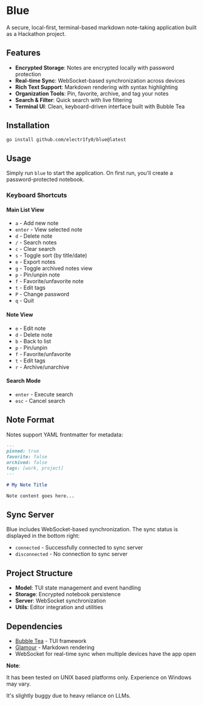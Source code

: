 # Blue

A secure, local-first, terminal-based markdown note-taking application built as a Hackathon project.

## Features

- **Encrypted Storage**: Notes are encrypted locally with password protection
- **Real-time Sync**: WebSocket-based synchronization across devices
- **Rich Text Support**: Markdown rendering with syntax highlighting
- **Organization Tools**: Pin, favorite, archive, and tag your notes
- **Search & Filter**: Quick search with live filtering
- **Terminal UI**: Clean, keyboard-driven interface built with Bubble Tea

## Installation

```bash
go install github.com/electr1fy0/blue@latest
```

## Usage

Simply run `blue` to start the application. On first run, you'll create a password-protected notebook.

### Keyboard Shortcuts

#### Main List View
- `a` - Add new note
- `enter` - View selected note
- `d` - Delete note
- `/` - Search notes
- `c` - Clear search
- `s` - Toggle sort (by title/date)
- `e` - Export notes
- `g` - Toggle archived notes view
- `p` - Pin/unpin note
- `f` - Favorite/unfavorite note
- `t` - Edit tags
- `P` - Change password
- `q` - Quit

#### Note View
- `e` - Edit note
- `d` - Delete note
- `b` - Back to list
- `p` - Pin/unpin
- `f` - Favorite/unfavorite
- `t` - Edit tags
- `r` - Archive/unarchive

#### Search Mode
- `enter` - Execute search
- `esc` - Cancel search

## Note Format

Notes support YAML frontmatter for metadata:

```markdown
---
pinned: true
favorite: false
archived: false
tags: [work, project]
---

# My Note Title

Note content goes here...
```

## Sync Server

Blue includes WebSocket-based synchronization. The sync status is displayed in the bottom right:
- `connected` - Successfully connected to sync server
- `disconnected` - No connection to sync server

## Project Structure

- **Model**: TUI state management and event handling
- **Storage**: Encrypted notebook persistence
- **Server**: WebSocket synchronization
- **Utils**: Editor integration and utilities

## Dependencies

- [Bubble Tea](https://github.com/charmbracelet/bubbletea) - TUI framework
- [Glamour](https://github.com/charmbracelet/glamour) - Markdown rendering
- WebSocket  for real-time sync when multiple devices have the app open


**Note**:

It has been tested on UNIX based platforms only. Experience on Windows may vary.

It's slightly buggy due to heavy reliance on LLMs.
